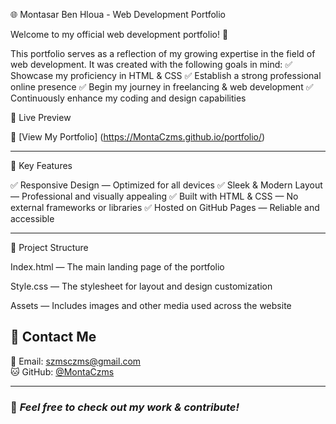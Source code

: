 
🌐 Montasar Ben Hloua - Web Development Portfolio

Welcome to my official web development portfolio! 🚀

This portfolio serves as a reflection of my growing expertise in the field of web development. It was created with the following goals in mind:
✅ Showcase my proficiency in HTML & CSS
✅ Establish a strong professional online presence
✅ Begin my journey in freelancing & web development
✅ Continuously enhance my coding and design capabilities

📌 Live Preview

🔗 [View My Portfolio]
(https://MontaCzms.github.io/portfolio/)


---

🎨 Key Features

✅ Responsive Design — Optimized for all devices
✅ Sleek & Modern Layout — Professional and visually appealing
✅ Built with HTML & CSS — No external frameworks or libraries
✅ Hosted on GitHub Pages — Reliable and accessible


---

📂 Project Structure

Index.html — The main landing page of the portfolio

Style.css — The stylesheet for layout and design customization

Assets — Includes images and other media used across the website

## 📩 Contact Me  
📧 Email: [szmsczms@gmail.com](mailto:szmsczms@gmail.com)  
🐱 GitHub: [@MontaCzms](https://github.com/MontaCzms)  

---

### 🌟 *Feel free to check out my work & contribute!*
